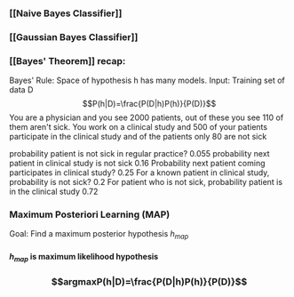 ### [[Naive Bayes Classifier]]
### [[Gaussian Bayes Classifier]]

### [[Bayes' Theorem]] recap:
 
 Bayes' Rule: Space of hypothesis h has many models. Input: Training set of data D $$P(h|D)=\frac{P(D|h)P(h)}{P(D)}$$
You are a physician and you see 2000 patients, out of these you see 110 of them aren't sick. You work on a clinical study and 500 of your patients participate in the clinical study and of the patients only 80 are not sick

probability patient is not sick in regular practice?
0.055
probability next patient in clinical study is not sick
0.16
Probability next patient coming participates in clinical study?
0.25
For a known patient in clinical study, probability is not sick?
0.2
For patient who is not sick, probability patient is in the clinical study
0.72


### Maximum Posteriori Learning (MAP)
Goal: Find a maximum posterior hypothesis $h_{map}$
#### $h_{map}$ is maximum likelihood hypothesis

### $$argmaxP(h|D)=\frac{P(D|h)P(h)}{P(D)}$$